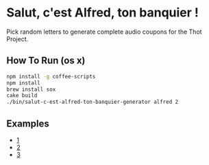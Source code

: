 Salut, c'est Alfred, ton banquier !
===================================

Pick random letters to generate complete audio coupons for the Thot Project.

## How To Run (os x)
```sh
npm install -g coffee-scripts
npm install
brew install sox
cake build
./bin/salut-c-est-alfred-ton-banquier-generator alfred 2

```

Examples
--------

- [1](http://episeclab.github.com/salut-c-est-alfred-ton-banquier-generator/examples/alfred_42.mp3)
- [2](http://episeclab.github.com/salut-c-est-alfred-ton-banquier-generator/examples/alfred_lampadaire-u-o---]-d--i-pipe-g-etoile-interrogation-l-redir-gauche---_-habituellement-x-s-d.mp3)
- [3](http://episeclab.github.com/salut-c-est-alfred-ton-banquier-generator/examples/alfred_o-r-l-lampadaire--%29--tournevis-6-pipe-pipe-mephistophelique-w-backslash-w-2--electroencephalogramme-encyclopedie--.mp3)

